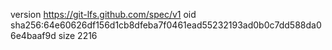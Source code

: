 version https://git-lfs.github.com/spec/v1
oid sha256:64e60626df156d1cb8dfeba7f0461ead55232193ad0b0c7dd588da06e4baaf9d
size 2216
